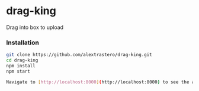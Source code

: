 # drag-king

Drag into box to upload

### Installation

```sh
git clone https://github.com/alextrastero/drag-king.git
cd drag-king
npm install
npm start

Navigate to [http://localhost:8000](http://localhost:8000) to see the action.

